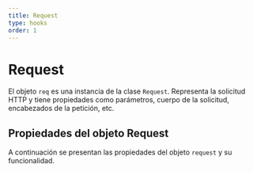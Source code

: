 ```yaml
---
title: Request
type: hooks
order: 1
---
```


# Request

El objeto ``req`` es una instancia de la clase ``Request``. Representa la solicitud HTTP y tiene propiedades como parámetros, cuerpo de la solicitud, encabezados de la petición, etc.

## Propiedades del objeto Request

A continuación se presentan las propiedades del objeto ``request`` y su funcionalidad.

### 
